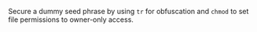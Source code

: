 Secure a dummy seed phrase by using `tr` for obfuscation and `chmod` to set file permissions to owner-only access.